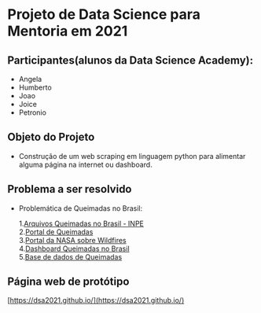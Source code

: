 # Projeto de Data Science para Mentoria em 2021

## Participantes(alunos da Data Science Academy):

- Angela
- Humberto
- Joao
- Joice
- Petronio

## Objeto do Projeto

- Construção de um web scraping em linguagem python para alimentar alguma página na internet ou dashboard.


## Problema a ser resolvido

- Problemática de Queimadas no Brasil:  

    1.[Arquivos Queimadas no Brasil - INPE](https://queimadas.dgi.inpe.br/queimadas/dados-abertos/#arquivos)  
    2.[Portal de Queimadas](https://queimadas.dgi.inpe.br/queimadas/portal)  
    3.[Portal da NASA sobre Wildfires](https://earthdata.nasa.gov/learn/toolkits/wildfires)  
    4.[Dashboard Queimadas no Brasil](http://appcombo.com.br/?import=Queimadas%20no%20Brasil)  
    5.[Base de dados de Queimadas](https://basedosdados.org/dataset/banco-de-dados-de-queimadas) 

## Página web de protótipo

[https://dsa2021.github.io/](https://dsa2021.github.io/)
